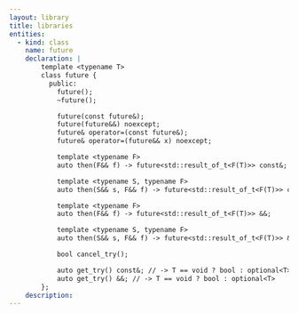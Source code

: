 ```yaml
---
layout: library
title: libraries
entities:
  - kind: class
    name: future
    declaration: |
        template <typename T>
        class future {
          public:
            future();
            ~future();

            future(const future&);
            future(future&&) noexcept;
            future& operator=(const future&);
            future& operator=(future&& x) noexcept;

            template <typename F>
            auto then(F&& f) -> future<std::result_of_t<F(T)>> const&;

            template <typename S, typename F>
            auto then(S&& s, F&& f) -> future<std::result_of_t<F(T)>> const&;

            template <typename F>
            auto then(F&& f) -> future<std::result_of_t<F(T)>> &&;

            template <typename S, typename F>
            auto then(S&& s, F&& f) -> future<std::result_of_t<F(T)>> &&;

            bool cancel_try();

            auto get_try() const&; // -> T == void ? bool : optional<T>
            auto get_try() &&; // -> T == void ? bool : optional<T>
        };
    description:
---
```

